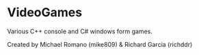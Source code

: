 VideoGames
==========

Various C++ console and C# windows form games.

Created by Michael Romano (mike809) & Richard Garcia (richddr)
